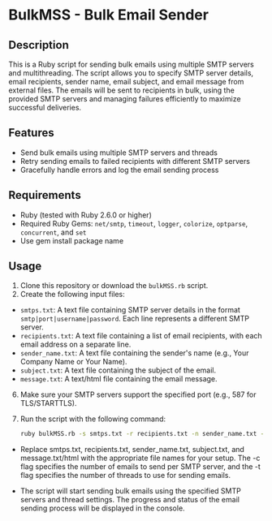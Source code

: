 # BulkMSS - Bulk Email Sender

## Description

This is a Ruby script for sending bulk emails using multiple SMTP servers and multithreading. The script allows you to specify SMTP server details, email recipients, sender name, email subject, and email message from external files. The emails will be sent to recipients in bulk, using the provided SMTP servers and managing failures efficiently to maximize successful deliveries.

## Features

- Send bulk emails using multiple SMTP servers and threads
- Retry sending emails to failed recipients with different SMTP servers
- Gracefully handle errors and log the email sending process

## Requirements

- Ruby (tested with Ruby 2.6.0 or higher)
- Required Ruby Gems: `net/smtp`, `timeout`, `logger`, `colorize`, `optparse`, `concurrent`, and `set`
- Use gem install package name

## Usage

1. Clone this repository or download the `bulkMSS.rb` script.
2. Create the following input files:
- `smtps.txt`: A text file containing SMTP server details in the format `smtp|port|username|password`. Each line represents a different SMTP server.
- `recipients.txt`: A text file containing a list of email recipients, with each email address on a separate line.
- `sender_name.txt`: A text file containing the sender's name (e.g., Your Company Name or Your Name).
- `subject.txt`: A text file containing the subject of the email.
- `message.txt`: A text/html file containing the email message.

6. Make sure your SMTP servers support the specified port (e.g., 587 for TLS/STARTTLS).

7. Run the script with the following command:

   ```bash
   ruby bulkMSS.rb -s smtps.txt -r recipients.txt -n sender_name.txt -b subject.txt -m message.html -c 10 -t 5


- Replace smtps.txt, recipients.txt, sender_name.txt, subject.txt, and message.txt/html with the appropriate file names for your setup. The -c flag specifies the number of emails to send per SMTP server, and the -t flag specifies the number of threads to use for sending emails.

- The script will start sending bulk emails using the specified SMTP servers and thread settings. The progress and status of the email sending process will be displayed in the console.
